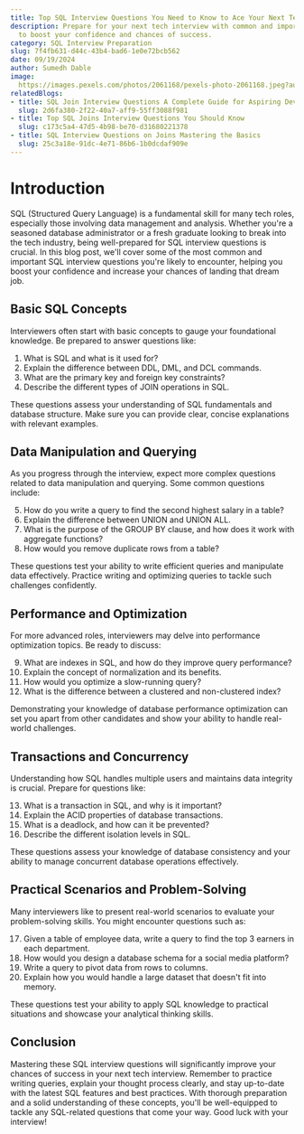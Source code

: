 ```yaml
---
title: Top SQL Interview Questions You Need to Know to Ace Your Next Tech Interview
description: Prepare for your next tech interview with common and important SQL questions
  to boost your confidence and chances of success.
category: SQL Interview Preparation
slug: 7f4fb631-d44c-43b4-bad6-1e0e72bcb562
date: 09/19/2024
author: Sumedh Dable
image: 
  https://images.pexels.com/photos/2061168/pexels-photo-2061168.jpeg?auto=compress&cs=tinysrgb&w=600
relatedBlogs:
- title: SQL Join Interview Questions A Complete Guide for Aspiring Developers
  slug: 2d6fa380-2f22-40a7-aff9-55ff3088f981
- title: Top SQL Joins Interview Questions You Should Know
  slug: c173c5a4-47d5-4b98-be70-d31680221378
- title: SQL Interview Questions on Joins Mastering the Basics
  slug: 25c3a18e-91dc-4e71-86b6-1b0dcdaf909e
---
```


# Introduction

SQL (Structured Query Language) is a fundamental skill for many tech roles, especially those involving data management and analysis. Whether you're a seasoned database administrator or a fresh graduate looking to break into the tech industry, being well-prepared for SQL interview questions is crucial. In this blog post, we'll cover some of the most common and important SQL interview questions you're likely to encounter, helping you boost your confidence and increase your chances of landing that dream job.

## Basic SQL Concepts

Interviewers often start with basic concepts to gauge your foundational knowledge. Be prepared to answer questions like:

1. What is SQL and what is it used for?
2. Explain the difference between DDL, DML, and DCL commands.
3. What are the primary key and foreign key constraints?
4. Describe the different types of JOIN operations in SQL.

These questions assess your understanding of SQL fundamentals and database structure. Make sure you can provide clear, concise explanations with relevant examples.

## Data Manipulation and Querying

As you progress through the interview, expect more complex questions related to data manipulation and querying. Some common questions include:

5. How do you write a query to find the second highest salary in a table?
6. Explain the difference between UNION and UNION ALL.
7. What is the purpose of the GROUP BY clause, and how does it work with aggregate functions?
8. How would you remove duplicate rows from a table?

These questions test your ability to write efficient queries and manipulate data effectively. Practice writing and optimizing queries to tackle such challenges confidently.

## Performance and Optimization

For more advanced roles, interviewers may delve into performance optimization topics. Be ready to discuss:

9. What are indexes in SQL, and how do they improve query performance?
10. Explain the concept of normalization and its benefits.
11. How would you optimize a slow-running query?
12. What is the difference between a clustered and non-clustered index?

Demonstrating your knowledge of database performance optimization can set you apart from other candidates and show your ability to handle real-world challenges.

## Transactions and Concurrency

Understanding how SQL handles multiple users and maintains data integrity is crucial. Prepare for questions like:

13. What is a transaction in SQL, and why is it important?
14. Explain the ACID properties of database transactions.
15. What is a deadlock, and how can it be prevented?
16. Describe the different isolation levels in SQL.

These questions assess your knowledge of database consistency and your ability to manage concurrent database operations effectively.

## Practical Scenarios and Problem-Solving

Many interviewers like to present real-world scenarios to evaluate your problem-solving skills. You might encounter questions such as:

17. Given a table of employee data, write a query to find the top 3 earners in each department.
18. How would you design a database schema for a social media platform?
19. Write a query to pivot data from rows to columns.
20. Explain how you would handle a large dataset that doesn't fit into memory.

These questions test your ability to apply SQL knowledge to practical situations and showcase your analytical thinking skills.

## Conclusion

Mastering these SQL interview questions will significantly improve your chances of success in your next tech interview. Remember to practice writing queries, explain your thought process clearly, and stay up-to-date with the latest SQL features and best practices. With thorough preparation and a solid understanding of these concepts, you'll be well-equipped to tackle any SQL-related questions that come your way. Good luck with your interview!